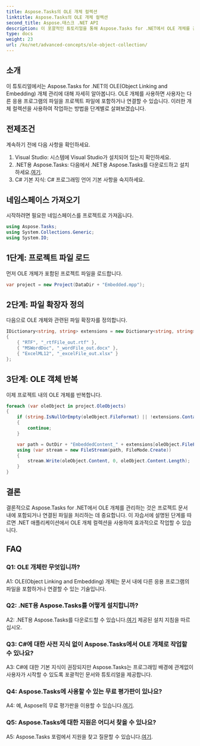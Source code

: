 ```yaml
---
title: Aspose.Tasks의 OLE 개체 컬렉션
linktitle: Aspose.Tasks의 OLE 개체 컬렉션
second_title: Aspose.태스크 .NET API
description: 이 포괄적인 튜토리얼을 통해 Aspose.Tasks for .NET에서 OLE 개체를 관리하는 방법을 알아보세요. 프로젝트 문서에 포함된 파일 처리를 손쉽게 마스터하세요.
type: docs
weight: 23
url: /ko/net/advanced-concepts/ole-object-collection/
---
```

## 소개

이 튜토리얼에서는 Aspose.Tasks for .NET의 OLE(Object Linking and Embedding) 개체 관리에 대해 자세히 알아봅니다. OLE 개체를 사용하면 사용자는 다른 응용 프로그램의 파일을 프로젝트 파일에 포함하거나 연결할 수 있습니다. 이러한 개체 컬렉션을 사용하여 작업하는 방법을 단계별로 살펴보겠습니다.

## 전제조건

계속하기 전에 다음 사항을 확인하세요.

1. Visual Studio: 시스템에 Visual Studio가 설치되어 있는지 확인하세요.
2.  .NET용 Aspose.Tasks: 다음에서 .NET용 Aspose.Tasks를 다운로드하고 설치하세요.[여기](https://releases.aspose.com/tasks/net/).
3. C# 기본 지식: C# 프로그래밍 언어 기본 사항을 숙지하세요.

## 네임스페이스 가져오기

시작하려면 필요한 네임스페이스를 프로젝트로 가져옵니다.

```csharp
using Aspose.Tasks;
using System.Collections.Generic;
using System.IO;


```

## 1단계: 프로젝트 파일 로드

먼저 OLE 개체가 포함된 프로젝트 파일을 로드합니다.

```csharp
var project = new Project(DataDir + "Embedded.mpp");
```

## 2단계: 파일 확장자 정의

다음으로 OLE 개체와 관련된 파일 확장자를 정의합니다.

```csharp
IDictionary<string, string> extensions = new Dictionary<string, string>
{
    { "RTF", "_rtfFile_out.rtf" },
    { "MSWordDoc", "_wordFile_out.docx" },
    { "ExcelML12", "_excelFile_out.xlsx" }
};
```

## 3단계: OLE 객체 반복

이제 프로젝트 내의 OLE 개체를 반복합니다.

```csharp
foreach (var oleObject in project.OleObjects)
{
    if (string.IsNullOrEmpty(oleObject.FileFormat) || !extensions.ContainsKey(oleObject.FileFormat))
    {
        continue;
    }

    var path = OutDir + "EmbeddedContent_" + extensions[oleObject.FileFormat];
    using (var stream = new FileStream(path, FileMode.Create))
    {
        stream.Write(oleObject.Content, 0, oleObject.Content.Length);
    }
}
```

## 결론

결론적으로 Aspose.Tasks for .NET에서 OLE 개체를 관리하는 것은 프로젝트 문서 내에 포함되거나 연결된 파일을 처리하는 데 중요합니다. 이 자습서에 설명된 단계를 따르면 .NET 애플리케이션에서 OLE 개체 컬렉션을 사용하여 효과적으로 작업할 수 있습니다.

## FAQ

### Q1: OLE 개체란 무엇입니까?

A1: OLE(Object Linking and Embedding) 개체는 문서 내에 다른 응용 프로그램의 파일을 포함하거나 연결할 수 있는 기술입니다.

### Q2: .NET용 Aspose.Tasks를 어떻게 설치합니까?

 A2: .NET용 Aspose.Tasks를 다운로드할 수 있습니다.[여기](https://releases.aspose.com/tasks/net/) 제공된 설치 지침을 따르십시오.

### Q3: C#에 대한 사전 지식 없이 Aspose.Tasks에서 OLE 개체로 작업할 수 있나요?

A3: C#에 대한 기본 지식이 권장되지만 Aspose.Tasks는 프로그래밍 배경에 관계없이 사용자가 시작할 수 있도록 포괄적인 문서와 튜토리얼을 제공합니다.

### Q4: Aspose.Tasks에 사용할 수 있는 무료 평가판이 있나요?

 A4: 예, Aspose의 무료 평가판을 이용할 수 있습니다.[여기](https://releases.aspose.com/).

### Q5: Aspose.Tasks에 대한 지원은 어디서 찾을 수 있나요?

 A5: Aspose.Tasks 포럼에서 지원을 찾고 질문할 수 있습니다.[여기](https://forum.aspose.com/c/tasks/15).